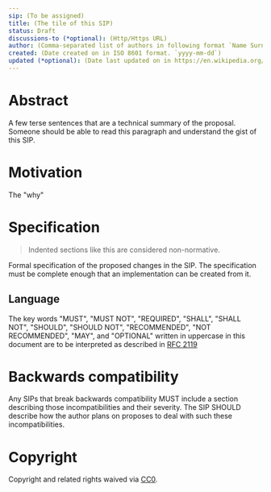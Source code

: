 ```yaml
---
sip: (To be assigned)
title: (The tile of this SIP)
status: Draft
discussions-to (*optional): (Http/Https URL)
author: (Comma-separated list of authors in following format `Name Surname <optional email> (Github username)`)
created: (Date created on in ISO 8601 format. `yyyy-mm-dd`)
updated (*optional): (Date last updated on in https://en.wikipedia.org/wiki/ISO_8601 format. `yyyy-mm-dd`. This should be only used on SIPs with `Living` status)
---
```


# Abstract

A few terse sentences that are a technical summary of the proposal. Someone should be able to read this paragraph and understand the gist of this SIP.

# Motivation

The "why"

# Specification

> Indented sections like this are considered non-normative.

Formal specification of the proposed changes in the SIP. The specification must be complete enough that an implementation can be created from it.

## Language

The key words "MUST", "MUST NOT", "REQUIRED", "SHALL", "SHALL NOT",
"SHOULD", "SHOULD NOT", "RECOMMENDED", "NOT RECOMMENDED", "MAY", and
"OPTIONAL" written in uppercase in this document are to be interpreted as described in [RFC 2119](https://www.ietf.org/rfc/rfc2119.txt)

# Backwards compatibility

Any SIPs that break backwards compatibility MUST include a section describing those incompatibilities and their severity. The SIP SHOULD describe how the author plans on proposes to deal with such these incompatibilities.

# Copyright

Copyright and related rights waived via [CC0](../LICENSE).
